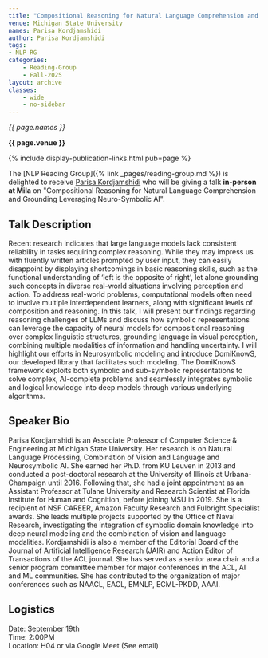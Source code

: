 ```yaml
---
title: "Compositional Reasoning for Natural Language Comprehension and Grounding Leveraging Neuro-Symbolic AI"
venue: Michigan State University
names: Parisa Kordjamshidi
author: Parisa Kordjamshidi
tags:
- NLP RG
categories:
    - Reading-Group
    - Fall-2025
layout: archive
classes:
    - wide
    - no-sidebar
---
```


*{{ page.names }}*

**{{ page.venue }}**

{% include display-publication-links.html pub=page %}

The [NLP Reading Group]({% link _pages/reading-group.md %}) is delighted to receive [Parisa Kordjamshidi](https://www.cse.msu.edu/~kordjams/) who will be giving a talk **in-person at Mila** on "Compositional Reasoning for Natural Language Comprehension and Grounding Leveraging Neuro-Symbolic AI".

## Talk Description

Recent research indicates that large language models lack consistent reliability in tasks requiring complex reasoning. While they may impress us with fluently written articles prompted by user input, they can easily disappoint by displaying shortcomings in basic reasoning skills, such as the functional understanding of ‘left is the opposite of right’, let alone grounding such concepts in diverse real-world situations involving perception and action. To address real-world problems, computational models often need to involve multiple interdependent learners, along with significant levels of composition and reasoning. In this talk, I will present our findings regarding reasoning challenges of LLMs and discuss how symbolic representations can leverage the capacity of neural models for compositional reasoning over complex linguistic structures, grounding language in visual perception, combining multiple modalities of information and handling uncertainty. I will highlight our efforts in Neurosymbolic modeling and introduce DomiKnowS, our developed library that facilitates such modeling. The DomiKnowS framework exploits both symbolic and sub-symbolic representations to solve complex, AI-complete problems and seamlessly integrates symbolic and logical knowledge into deep models through various underlying algorithms.

## Speaker Bio

Parisa Kordjamshidi is an Associate Professor of Computer Science & Engineering at Michigan State University. Her research is on Natural Language Processing, Combination of Vision and Language and Neurosymbolic AI. She earned her Ph.D. from KU Leuven in 2013 and conducted a post-doctoral research at the University of Illinois at Urbana-Champaign until 2016. Following that, she had a joint appointment as an Assistant Professor at Tulane University and Research Scientist at Florida Institute for Human and Cognition, before joining MSU in 2019. She is a recipient of NSF CAREER, Amazon Faculty Research and Fulbright Specialist awards. She leads multiple projects supported by the Office of Naval Research, investigating the integration of symbolic domain knowledge into deep neural modeling and the combination of vision and language modalities. Kordjamshidi is also a member of the Editorial Board of the Journal of Artificial Intelligence Research (JAIR) and Action Editor of Transactions of the ACL journal. She has served as a senior area chair and a senior program committee member for major conferences in the ACL, AI and ML communities. She has contributed to the organization of major conferences such as NAACL, EACL, EMNLP, ECML-PKDD, AAAI.

## Logistics

Date: September 19th<br>
Time: 2:00PM <br>
Location: H04 or via Google Meet (See email)
